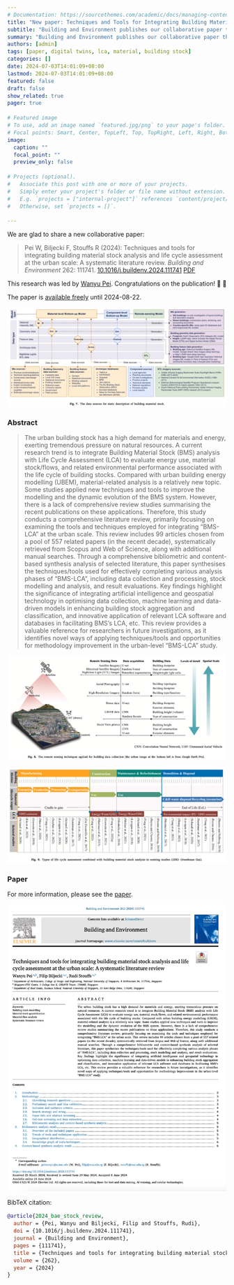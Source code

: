 ```yaml
---
# Documentation: https://sourcethemes.com/academic/docs/managing-content/
title: "New paper: Techniques and Tools for Integrating Building Material Stock Analysis and Life Cycle Assessment at the Urban Scale"
subtitle: "Building and Environment publishes our collaborative paper that presents a systematic literature review on this topic."
summary: "Building and Environment publishes our collaborative paper that presents a systematic literature review on this topic."
authors: [admin]
tags: [paper, digital twins, lca, material, building stock]
categories: []
date: 2024-07-03T14:01:09+08:00
lastmod: 2024-07-03T14:01:09+08:00
featured: false
draft: false
show_related: true
pager: true

# Featured image
# To use, add an image named `featured.jpg/png` to your page's folder.
# Focal points: Smart, Center, TopLeft, Top, TopRight, Left, Right, BottomLeft, Bottom, BottomRight.
image:
  caption: ""
  focal_point: ""
  preview_only: false

# Projects (optional).
#   Associate this post with one or more of your projects.
#   Simply enter your project's folder or file name without extension.
#   E.g. `projects = ["internal-project"]` references `content/project/deep-learning/index.md`.
#   Otherwise, set `projects = []`.

---
```


We are glad to share a new collaborative paper:

> Pei W, Biljecki F, Stouffs R (2024): Techniques and tools for integrating building material stock analysis and life cycle assessment at the urban scale: A systematic literature review. _Building and Environment_ 262: 111741. [<i class="ai ai-doi-square ai"></i> 10.1016/j.buildenv.2024.111741](https://doi.org/10.1016/j.buildenv.2024.111741) [<i class="far fa-file-pdf"></i> PDF](/publication/2024-bae-stock-review/2024-bae-stock-review.pdf)</i>

This research was led by [Wanyu Pei](https://www.researchgate.net/profile/Wanyu-Pei-2).
Congratulations on the publication! :raised_hands: :clap:

The paper is [available freely](https://authors.elsevier.com/c/1jMg51HudNFfV9) until 2024-08-22.

![](1.png)

### Abstract

> The urban building stock has a high demand for materials and energy, exerting tremendous pressure on natural resources. A current research trend is to integrate Building Material Stock (BMS) analysis with Life Cycle Assessment (LCA) to evaluate energy use, material stock/flows, and related environmental performance associated with the life cycle of building stocks. Compared with urban building energy modelling (UBEM), material-related analysis is a relatively new topic. Some studies applied new techniques and tools to improve the modelling and the dynamic evolution of the BMS system. However, there is a lack of comprehensive review studies summarising the recent publications on these applications. Therefore, this study conducts a comprehensive literature review, primarily focusing on examining the tools and techniques employed for integrating “BMS-LCA” at the urban scale. This review includes 99 articles chosen from a pool of 557 related papers (in the recent decade), systematically retrieved from Scopus and Web of Science, along with additional manual searches. Through a comprehensive bibliometric and content-based synthesis analysis of selected literature, this paper synthesises the techniques/tools used for effectively completing various analysis phases of “BMS-LCA”, including data collection and processing, stock modelling and analysis, and result evaluations. Key findings highlight the significance of integrating artificial intelligence and geospatial technology in optimising data collection, machine learning and data-driven models in enhancing building stock aggregation and classification, and innovative application of relevant LCA software and databases in facilitating BMS’s LCA, etc. This review provides a valuable reference for researchers in future investigations, as it identifies novel ways of applying techniques/tools and opportunities for methodology improvement in the urban-level “BMS-LCA” study.

![](2.png)

![](3.png)

### Paper 

For more information, please see the [paper](/publication/2024-bae-stock-review/).

[![](page-one.png)](/publication/2024-bae-stock-review/)

BibTeX citation:
```bibtex
@article{2024_bae_stock_review,
  author = {Pei, Wanyu and Biljecki, Filip and Stouffs, Rudi},
  doi = {10.1016/j.buildenv.2024.111741},
  journal = {Building and Environment},
  pages = {111741},
  title = {Techniques and tools for integrating building material stock analysis and life cycle assessment at the urban scale: A systematic literature review},
  volume = {262},
  year = {2024}
}
```
